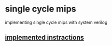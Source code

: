 # single cycle mips 

implementing single cycle mips with system verilog 

## [implemented instractions](Doc/doc_16.pdf)